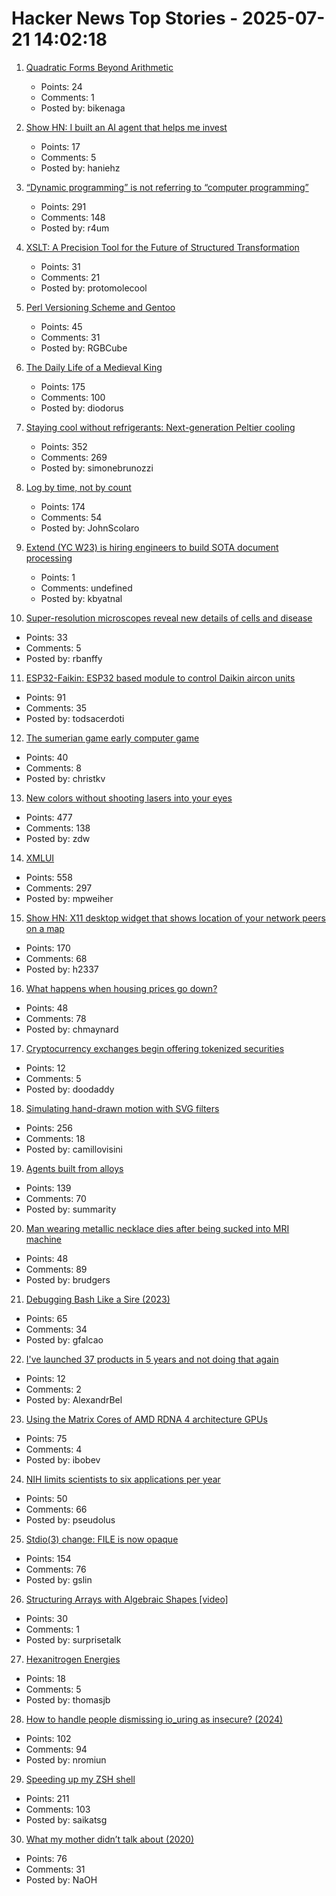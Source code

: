 # Hacker News Top Stories - 2025-07-21 14:02:18

1. [Quadratic Forms Beyond Arithmetic](https://www.ams.org/journals/notices/202507/noti3192/noti3192.html)
   - Points: 24
   - Comments: 1
   - Posted by: bikenaga

2. [Show HN: I built an AI agent that helps me invest](https://github.com/lastmile-ai/mcp-agent/tree/main/examples/usecases/mcp_realtor_agent)
   - Points: 17
   - Comments: 5
   - Posted by: haniehz

3. [“Dynamic programming” is not referring to “computer programming”](https://www.vidarholen.net/contents/blog/?p=1172)
   - Points: 291
   - Comments: 148
   - Posted by: r4um

4. [XSLT: A Precision Tool for the Future of Structured Transformation](https://www.xml.com/articles/2025/07/19/xslt-precision-tool-future-structured-transformation/)
   - Points: 31
   - Comments: 21
   - Posted by: protomolecool

5. [Perl Versioning Scheme and Gentoo](https://wiki.gentoo.org/wiki/Project:Perl/Version-Scheme)
   - Points: 45
   - Comments: 31
   - Posted by: RGBCube

6. [The Daily Life of a Medieval King](https://www.medievalists.net/2025/07/medieval-king-daily-life/)
   - Points: 175
   - Comments: 100
   - Posted by: diodorus

7. [Staying cool without refrigerants: Next-generation Peltier cooling](https://news.samsung.com/global/interview-staying-cool-without-refrigerants-how-samsung-is-pioneering-next-generation-peltier-cooling)
   - Points: 352
   - Comments: 269
   - Posted by: simonebrunozzi

8. [Log by time, not by count](https://johnscolaro.xyz/blog/log-by-time-not-by-count)
   - Points: 174
   - Comments: 54
   - Posted by: JohnScolaro

9. [Extend (YC W23) is hiring engineers to build SOTA document processing](https://jobs.ashbyhq.com/extend)
   - Points: 1
   - Comments: undefined
   - Posted by: kbyatnal

10. [Super-resolution microscopes reveal new details of cells and disease](https://knowablemagazine.org/content/article/technology/2025/super-resolution-microscopes-reveal-new-details-cells)
   - Points: 33
   - Comments: 5
   - Posted by: rbanffy

11. [ESP32-Faikin: ESP32 based module to control Daikin aircon units](https://github.com/revk/ESP32-Faikin)
   - Points: 91
   - Comments: 35
   - Posted by: todsacerdoti

12. [The sumerian game early computer game](https://spillhistorie.no/2025/07/10/the-sumerian-game-the-ancestor-of-modern-city-builders/)
   - Points: 40
   - Comments: 8
   - Posted by: christkv

13. [New colors without shooting lasers into your eyes](https://dynomight.net/colors/)
   - Points: 477
   - Comments: 138
   - Posted by: zdw

14. [XMLUI](https://blog.jonudell.net/2025/07/18/introducing-xmlui/)
   - Points: 558
   - Comments: 297
   - Posted by: mpweiher

15. [Show HN: X11 desktop widget that shows location of your network peers on a map](https://github.com/h2337/connmap)
   - Points: 170
   - Comments: 68
   - Posted by: h2337

16. [What happens when housing prices go down?](https://clmarohn.substack.com/p/what-happens-when-housing-prices)
   - Points: 48
   - Comments: 78
   - Posted by: chmaynard

17. [Cryptocurrency exchanges begin offering tokenized securities](https://apnews.com/article/crypto-robinhood-openai-tokenization-sec-bfd41220717fe9b6ebcd0305005e0018)
   - Points: 12
   - Comments: 5
   - Posted by: doodaddy

18. [Simulating hand-drawn motion with SVG filters](https://camillovisini.com/coding/simulating-hand-drawn-motion-with-svg-filters)
   - Points: 256
   - Comments: 18
   - Posted by: camillovisini

19. [Agents built from alloys](https://xbow.com/blog/alloy-agents/)
   - Points: 139
   - Comments: 70
   - Posted by: summarity

20. [Man wearing metallic necklace dies after being sucked into MRI machine](https://www.bbc.com/news/articles/cx2n39dvp0po)
   - Points: 48
   - Comments: 89
   - Posted by: brudgers

21. [Debugging Bash Like a Sire (2023)](https://blog.brujordet.no/post/bash/debugging_bash_like_a_sire/)
   - Points: 65
   - Comments: 34
   - Posted by: gfalcao

22. [I've launched 37 products in 5 years and not doing that again](https://www.indiehackers.com/post/ive-launched-37-products-in-5-years-and-not-doing-that-again-0b66e6e8b3)
   - Points: 12
   - Comments: 2
   - Posted by: AlexandrBel

23. [Using the Matrix Cores of AMD RDNA 4 architecture GPUs](https://gpuopen.com/learn/using_matrix_core_amd_rdna4/)
   - Points: 75
   - Comments: 4
   - Posted by: ibobev

24. [NIH limits scientists to six applications per year](https://www.science.org/content/article/fearful-ai-generated-grant-proposals-nih-limits-scientists-six-applications-year)
   - Points: 50
   - Comments: 66
   - Posted by: pseudolus

25. [Stdio(3) change: FILE is now opaque](https://undeadly.org/cgi?action=article;sid=20250717103345)
   - Points: 154
   - Comments: 76
   - Posted by: gslin

26. [Structuring Arrays with Algebraic Shapes [video]](https://www.youtube.com/watch?v=3Lbs0pJ_OHI)
   - Points: 30
   - Comments: 1
   - Posted by: surprisetalk

27. [Hexanitrogen Energies](https://www.science.org/content/blog-post/hexanitrogen-energies)
   - Points: 18
   - Comments: 5
   - Posted by: thomasjb

28. [How to handle people dismissing io_uring as insecure? (2024)](https://github.com/axboe/liburing/discussions/1047)
   - Points: 102
   - Comments: 94
   - Posted by: nromiun

29. [Speeding up my ZSH shell](https://scottspence.com/posts/speeding-up-my-zsh-shell)
   - Points: 211
   - Comments: 103
   - Posted by: saikatsg

30. [What my mother didn’t talk about (2020)](https://www.buzzfeednews.com/article/karolinawaclawiak/what-my-mother-didnt-talk-about-karolina-waclawiak)
   - Points: 76
   - Comments: 31
   - Posted by: NaOH

